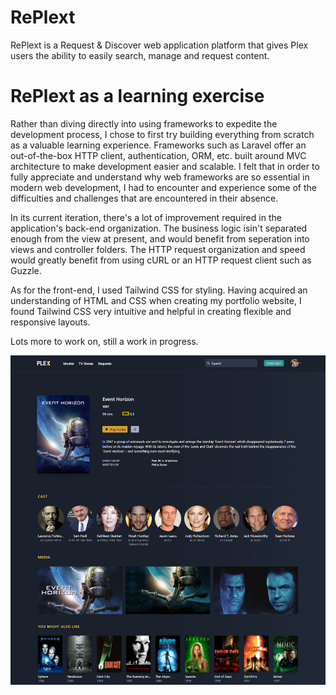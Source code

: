 # RePlext

  RePlext is a Request & Discover web application platform that gives Plex users the ability to easily search, manage and request content.   

# RePlext as a learning exercise

  Rather than diving directly into using frameworks to expedite the development process, I chose to first try building everything from scratch as a valuable learning experience. Frameworks such as Laravel offer an out-of-the-box HTTP client, authentication, ORM, etc. built around MVC architecture to make development easier and scalable. I felt that in order to fully appreciate and understand why web frameworks are so essential in modern web development, I had to encounter and experience some of the difficulties and challenges that are encountered in their absence. 
  
  In its current iteration, there's a lot of improvement required in the application's back-end organization. The business logic isin't separated enough from the view at present, and would benefit from seperation into views and controller folders. The HTTP request organization and speed would greatly benefit from using cURL or an HTTP request client such as Guzzle.
  
  As for the front-end, I used Tailwind CSS for styling. Having acquired an understanding of HTML and CSS when creating my portfolio website, I found Tailwind CSS very intuitive and helpful in creating flexible and responsive layouts.
  
Lots more to work on, still a work in progress.

![](assets/images/maincard_screenshot.jpg)
